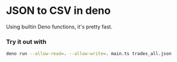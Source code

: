 # JSON to CSV in deno

Using builtin Deno functions, it's pretty fast.

### Try it out with

```bash
deno run --allow-read=. --allow-write=. main.ts trades_all.json
```
